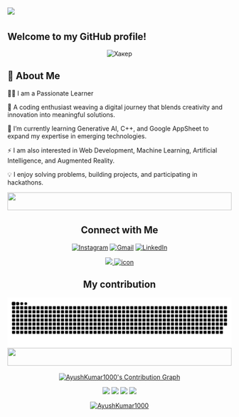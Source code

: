 <h1>
  <img src="https://readme-typing-svg.herokuapp.com/?font=FiraCode&size=35&lines=Hi+I'm+Ayush+Kumar!+👋" />
</h1>



## Welcome to my GitHub profile! 
<div>
<div align ="center">
<img src="https://github.com/user-attachments/assets/24c288ad-ac07-48ed-9caf-f6331a872611" alt="Хакер" width="900">

</div>


## 🚀 About Me
                                            
 👨‍💻 I am a Passionate Learner 
 
 🚀 A coding enthusiast weaving a digital journey that blends creativity and innovation into meaningful solutions. 
 
 🌱 I’m currently learning Generative AI, C++, and Google AppSheet to expand my expertise in emerging technologies.  
 
 ⚡ I am also interested in Web Development, Machine Learning, Artificial Intelligence, and Augmented Reality. 
 
 💡 I enjoy solving problems, building projects, and participating in hackathons.  

<img src="https://i.imgur.com/dBaSKWF.gif" height="40" width="100%">
<div align="center">
    
</p>

<div align="center">
<h2>Connect with Me</h2> 

[![Instagram](https://img.shields.io/badge/-Instagram-E4405F?logo=instagram&logoColor=white&style=for-the-badge)](https://www.instagram.com/_ayush.k/?hl=en)
[![Gmail](https://img.shields.io/badge/-Gmail-D14836?logo=gmail&logoColor=white&style=for-the-badge)](mailto:2024.kayush@isu.ac.in)
[![LinkedIn](https://img.shields.io/badge/-LinkedIn-0077B5?logo=linkedin&logoColor=white&style=for-the-badge)](https://www.linkedin.com/in/ayush-kumar-a623a1319/)



<p align="center">
 <p align="center">
  <a href="https://skillicons.dev">
    <img src="https://skillicons.dev/icons?i=git,github,py,c,cpp,html,css,mysql,anaconda,linkedin,postman,vscode" />
<img src="https://sp-ao.shortpixel.ai/client/to_auto,q_lossless,ret_img,w_300,h_300/https://fullsteam.mit.edu/wp-content/uploads/2020/03/ScratchLogo-300x300.png" alt="icon" width="50" height="50" />
  </a>

</p>

</p>


</div>
<h2>My contribution</h2>

![snake gif](https://github.com/AyushKumar1000/AyushKumar1000/blob/output/github-snake-dark.svg)
<img src="https://i.imgur.com/dBaSKWF.gif" height="40" width="100%">
<div align="center">

<a href="https://github.com/AyushKumar1000/github-readme-activity-graph">
  <img src="https://github-readme-activity-graph.vercel.app/graph?username=AyushKumar1000&theme=react-dark" alt="AyushKumar1000's Contribution Graph" width="900">
</a>

![](http://github-profile-summary-cards.vercel.app/api/cards/repos-per-language?username=AyushKumar1000&theme=solarized)
![](http://github-profile-summary-cards.vercel.app/api/cards/most-commit-language?username=AyushKumar1000&theme=transparent)
![](http://github-profile-summary-cards.vercel.app/api/cards/stats?username=AyushKumar1000&theme=transparent)
![](http://github-profile-summary-cards.vercel.app/api/cards/productive-time?username=AyushKumar1000&theme=solarized&utcOffset=5.3)

</div>
<p><a href="https://github.com/ryo-ma/github-profile-trophy"><img src="https://github-profile-trophy.vercel.app/?username=AyushKumar1000" alt="AyushKumar1000" /></a></p>
